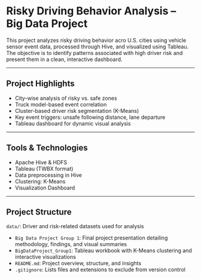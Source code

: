 # Risky Driving Behavior Analysis – Big Data Project

This project analyzes risky driving behavior acro U.S. cities using vehicle sensor event data, processed through Hive, and visualized using Tableau. The objective is to identify patterns associated with high driver risk and present them in a clean, interactive dashboard.

---

## Project Highlights

- City-wise analysis of risky vs. safe zones
- Truck model-based event correlation
- Cluster-based driver risk segmentation (K-Means)
- Key event triggers: unsafe following distance, lane departure
- Tableau dashboard for dynamic visual analysis

---

## Tools & Technologies

- Apache Hive & HDFS
- Tableau (TWBX format)
- Data preprocessing in Hive
- Clustering: K-Means
- Visualization Dashboard

---

## Project Structure
`data/`: Driver and risk-related datasets used for analysis
- `Big Data Project Group 1`: Final project presentation detailing methodology, findings, and visual summaries
- `BigDataProject_Group1`: Tableau workbook with K-Means clustering and interactive visualizations
- `README.md`: Project overview, structure, and insights
- `.gitignore`: Lists files and extensions to exclude from version control


